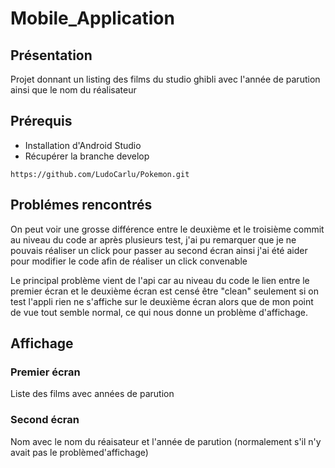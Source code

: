 # Mobile_Application

## Présentation
Projet donnant un listing des films du studio ghibli avec l'année de parution ainsi que le nom du réalisateur

## Prérequis


- Installation d'Android Studio
- Récupérer la branche develop<br/>


````
https://github.com/LudoCarlu/Pokemon.git
````



## Problémes rencontrés

On peut voir une grosse différence entre le deuxième et le troisième commit au niveau du code ar après plusieurs test, j'ai pu remarquer 
que je ne pouvais réaliser un click pour passer au second écran ainsi j'ai été aider pour modifier le code afin de réaliser un click 
convenable

Le principal problème vient de l'api car au niveau du code le lien entre le premier écran et le deuxième écran est censé être "clean"
seulement si on test l'appli rien ne s'affiche sur le deuxième écran alors que de mon point de vue tout semble normal, ce qui nous donne
un problème d'affichage.

## Affichage

### Premier écran
Liste des films avec années de parution

### Second écran
Nom avec le nom du réaisateur et l'année de parution (normalement s'il n'y avait pas le problèmed'affichage)
